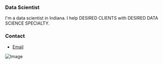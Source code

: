### Data Scientist

I'm a data scientist in Indiana. I help DESIRED CLIENTS with DESIRED DATA SCIENCE SPECIALTY.

### Contact
- [Email](mailto:Joseph.L.Maulin@gmail.com)

![Image](C:\Users\mauli\OneDrive\Pictures\2018-11)

